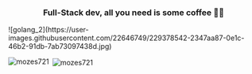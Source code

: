 <h3 align="center">Full-Stack dev, all you need is some coffee 🧑‍💻</h3> 
![golang_2](https://user-images.githubusercontent.com/22646749/229378542-2347aa87-0e1c-46b2-91db-7ab73097438d.jpg) 

<p><img align="left" src="https://github-readme-stats.vercel.app/api/top-langs?username=mozes721&show_icons=true&locale=en&layout=compact" alt="mozes721" /></p>

<p>&nbsp;<img align="center" src="https://github-readme-stats.vercel.app/api?username=mozes721&show_icons=true&locale=en" alt="mozes721" /></p>
